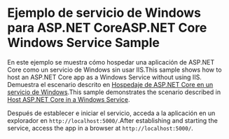 # <a name="aspnet-core-windows-service-sample"></a><span data-ttu-id="fd492-101">Ejemplo de servicio de Windows para ASP.NET Core</span><span class="sxs-lookup"><span data-stu-id="fd492-101">ASP.NET Core Windows Service Sample</span></span>

<span data-ttu-id="fd492-102">En este ejemplo se muestra cómo hospedar una aplicación de ASP.NET Core como un servicio de Windows sin usar IIS.</span><span class="sxs-lookup"><span data-stu-id="fd492-102">This sample shows how to host an ASP.NET Core app as a Windows Service without using IIS.</span></span> <span data-ttu-id="fd492-103">Demuestra el escenario descrito en [Hospedaje de ASP.NET Core en un servicio de Windows](https://docs.microsoft.com/aspnet/core/host-and-deploy/windows-service).</span><span class="sxs-lookup"><span data-stu-id="fd492-103">This sample demonstrates the scenario described in [Host ASP.NET Core in a Windows Service](https://docs.microsoft.com/aspnet/core/host-and-deploy/windows-service).</span></span>

<span data-ttu-id="fd492-104">Después de establecer e iniciar el servicio, acceda a la aplicación en un explorador en `http://localhost:5000/`.</span><span class="sxs-lookup"><span data-stu-id="fd492-104">After establishing and starting the service, access the app in a browser at `http://localhost:5000/`.</span></span>
